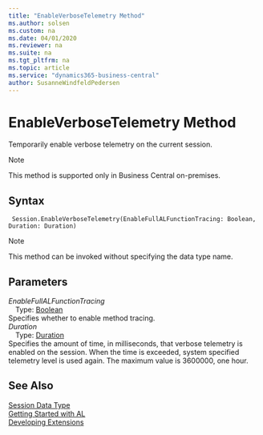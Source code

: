 ```yaml
---
title: "EnableVerboseTelemetry Method"
ms.author: solsen
ms.custom: na
ms.date: 04/01/2020
ms.reviewer: na
ms.suite: na
ms.tgt_pltfrm: na
ms.topic: article
ms.service: "dynamics365-business-central"
author: SusanneWindfeldPedersen
---
```

[//]: # (START>DO_NOT_EDIT)
[//]: # (IMPORTANT:Do not edit any of the content between here and the END>DO_NOT_EDIT.)
[//]: # (Any modifications should be made in the .xml files in the ModernDev repo.)
# EnableVerboseTelemetry Method
Temporarily enable verbose telemetry on the current session.

> [!NOTE]
> This method is supported only in Business Central on-premises.

## Syntax
```
 Session.EnableVerboseTelemetry(EnableFullALFunctionTracing: Boolean, Duration: Duration)
```
> [!NOTE]  
> This method can be invoked without specifying the data type name.  
## Parameters
*EnableFullALFunctionTracing*  
&emsp;Type: [Boolean](../boolean/boolean-data-type.md)  
Specifies whether to enable method tracing.  
*Duration*  
&emsp;Type: [Duration](../duration/duration-data-type.md)  
Specifies the amount of time, in milliseconds, that verbose telemetry is enabled on the session. When the time is exceeded, system specified telemetry level is used again. The maximum value is 3600000, one hour.  



[//]: # (IMPORTANT: END>DO_NOT_EDIT)
## See Also
[Session Data Type](session-data-type.md)  
[Getting Started with AL](../../devenv-get-started.md)  
[Developing Extensions](../../devenv-dev-overview.md)  